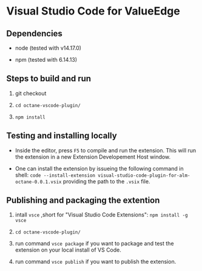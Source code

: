 # Visual Studio Code for ValueEdge 

## Dependencies 

 * node (tested with v14.17.0) 

* npm (tested with 6.14.13) 

  

## Steps to build and run 

 1. git checkout 

2. `cd octane-vscode-plugin/` 

3. `npm install` 

  

## Testing and installing locally 

 * Inside the editor, press `F5` to compile and run the extension. This will run the extension in a new Extension Developement Host window. 

* One can install the extension by issueing the following command in shell: `code --install-extension visual-studio-code-plugin-for-alm-octane-0.0.1.vsix` providing the path to the `.vsix` file. 

  

## Publishing and packaging the extention 

 1. intall `vsce` ,short for "Visual Studio Code Extensions": `npm install -g vsce` 

2. `cd octane-vscode-plugin/` 

3. run command `vsce package` if you want to package and test the extension on your local install of VS Code. 

4. run command `vsce publish` if you want to publish the extension. 